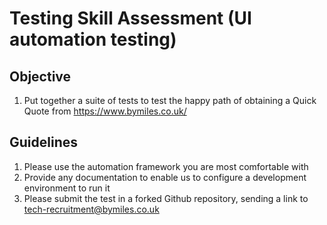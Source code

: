 # Testing Skill Assessment (UI automation testing)
## Objective
1. Put together a suite of tests to test the happy path of obtaining a Quick Quote from https://www.bymiles.co.uk/ 

## Guidelines
1. Please use the automation framework you are most comfortable with
1. Provide any documentation to enable us to configure a development environment to run it 
1. Please submit the test in a forked Github repository, sending a link to tech-recruitment@bymiles.co.uk
